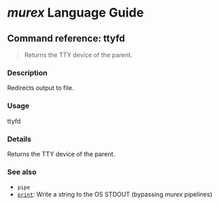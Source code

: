 # _murex_ Language Guide

## Command reference: ttyfd

> Returns the TTY device of the parent.

### Description

Redirects output to file.

### Usage

   ttyfd

### Details

Returns the TTY device of the parent.

### See also

* `pipe`
* [`print`](print.md): Write a string to the OS STDOUT (bypassing _murex_ pipelines)
